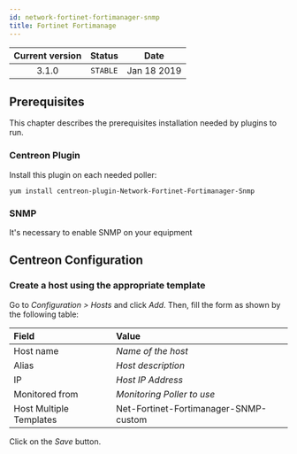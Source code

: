 ```yaml
---
id: network-fortinet-fortimanager-snmp
title: Fortinet Fortimanage
---
```


| Current version | Status | Date |
| :-: | :-: | :-: |
| 3.1.0 | `STABLE` | Jan 18 2019 |

## Prerequisites

This chapter describes the prerequisites installation needed by plugins to run.

### Centreon Plugin

Install this plugin on each needed poller:

``` shell
yum install centreon-plugin-Network-Fortinet-Fortimanager-Snmp
```

### SNMP

It's necessary to enable SNMP on your equipment

## Centreon Configuration

### Create a host using the appropriate template

Go to *Configuration \> Hosts* and click *Add*. Then, fill the form as shown by the following table:

| Field                   | Value                                 |
| :---------------------- | :------------------------------------ |
| Host name               | *Name of the host*                    |
| Alias                   | *Host description*                    |
| IP                      | *Host IP Address*                     |
| Monitored from          | *Monitoring Poller to use*            |
| Host Multiple Templates | Net-Fortinet-Fortimanager-SNMP-custom |

Click on the *Save* button.


